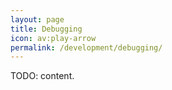 ```yaml
---
layout: page
title: Debugging
icon: av:play-arrow
permalink: /development/debugging/
---
```


TODO: content.
